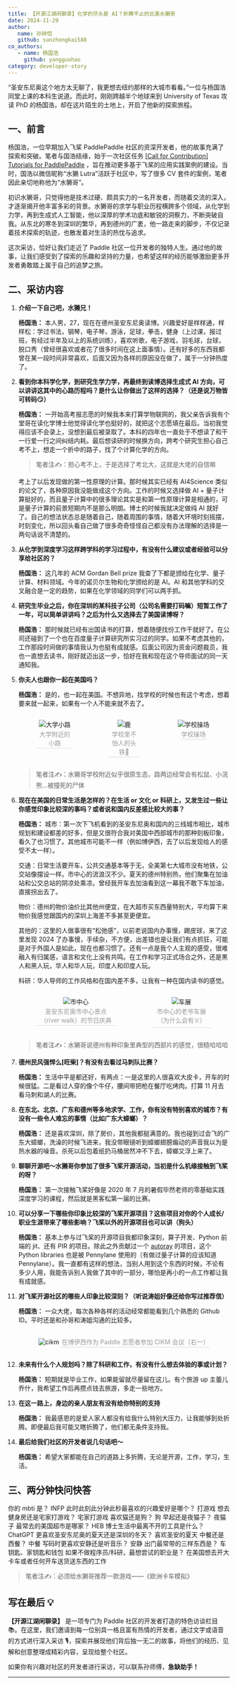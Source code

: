 ```yaml
---
title: 【开源江湖闲聊录】化学的尽头是 AI？折腾不止的北美水獭哥
date: 2024-11-29
author:
   name: 孙钟恺
   github: sunzhongkai588
co_authors:
   - name: 杨国浩
     github: yangguohao
category: developer-story
---
```


“圣安东尼奥这个地方太无聊了，我更想去纽约那样的大城市看看。”一位与杨国浩同堂上课的本科生说道。而此时，刚刚跨越半个地球来到 University of Texas 攻读 PhD 的杨国浩，却在这片陌生的土地上，开启了他新的探索旅程。

<!-- more -->

<!-- 导入聊天框功能 -->
<script setup>
import Message from '../.vitepress/components/Message.vue'
import MessageBox from '../.vitepress/components/MessageBox.vue'
</script>
<!-- 导入聊天框功能 -->

<style>
figure {
   text-align: center;
}
figcaption {
   color: orange;
   border-bottom: 1px solid #d9d9d9;
   display: inline-block;
   color: #999;
   padding: 2px;
}
</style>

## 一、前言

杨国浩，一位早期加入飞桨 PaddlePaddle 社区的资深开发者，他的故事充满了探索和突破。笔者与国浩结缘，始于一次社区任务 [[Call for Contribution] Tutorials for PaddlePaddle](https://github.com/PaddlePaddle/community/blob/master/pfcc/call-for-contributions/docs/Call_For_Tutorials.md) ，旨在推动更多基于飞桨的应用实践案例的建设。当时，国浩以微信昵称“水獭 Lutra”活跃于社区中，写了很多 CV 套件的案例，笔者因此亲切地称他为“水獭哥”。

初识水獭哥，只觉得他是技术过硬、颇具实力的一名开发者，而随着交流的深入，才逐渐揭开他丰富多彩的背景。水獭哥的求学与职业历程横跨多个领域，从化学到力学，再到生成式人工智能，他以深厚的学术功底和敏锐的洞察力，不断突破自我。从东北的寒冬到深圳的繁华，再到德州的广袤，他一路走来的脚步，不仅记录着技术探索的轨迹，也散发着对生活的热忱与追求。

这次采访，恰好让我们走近了 Paddle 社区一位开发者的独特人生。通过他的故事，让我们感受到了探索的乐趣和坚持的力量，也希望这样的经历能够激励更多开发者勇敢踏上属于自己的追梦之旅。

## 二、采访内容

1. **介绍一下自己吧，水獭兄！**

   **杨国浩：** 本人男，27，现在在德州圣安东尼奥读博。兴趣爱好是样样通，样样松：学过书法，钢琴，电子琴，游泳，足球，拳击，健身（上过课，报过班，有经过半年及以上的系统训练），喜欢听歌，电子游戏，羽毛球，台球，脱口秀（曾经很喜欢或者花了很多时间在这上面事情）。还有好多的东西我都曾在某一段时间非常喜欢，后面又因为各样的原因没在做了，属于一分钟热度了。

2. **看到你本科学化学，到研究生学力学，再最终到读博选择生成式 AI 方向，可以讲讲这其中的心路历程吗？是什么让你做出了这样的选择？（还是说万物皆可转码😏）**

   **杨国浩：** 一开始高考报志愿的时候我本来打算学物联网的，我父亲告诉我有个堂哥在读化学博士他觉得读化学也挺好的，就把这个志愿填在最后。当初我觉得应该不会录上，没想到最后被录取了。本科的四年也一直处于不想读了和干一行爱一行之间纠结内耗。最后想读研的时候换方向，跨考个研究生担心自己考不上，想走一个折中的路子，找了个计算化学的方向。

   > 笔者注✍️：担心考不上，于是选择了考北大，这就是大佬的自信嘛

   考上了以后发现做的第一性原理的计算。那时候其实已经有 AI4Science 类似的论文了，各种原因我没能做成这个方向。工作的时候又选择做 AI + 量子计算挺好的，而且量子计算中的很多理论其实是和第一性原理计算是相通的，可是量子计算的前景短期内不是那么明朗。博士的时候我就决定做纯 AI 就好了。自己的想法状态总是随着自己，随着周围的事情，随着大环境时刻摇摆，时刻变化，所以回头看自己做了很多奇奇怪怪自己都没有办法理解的选择是一两句话说不清楚的。

3. **从化学到深度学习这样跨学科的学习过程中，有没有什么建议或者经验可以分享给社区的？**

   **杨国浩：** 这几年的 ACM Gordan Bell prize 我查了下都是颁给在化学、量子计算、材料领域。今年的诺贝尔生物和化学颁给的是 AI。AI 和其他学科的交叉融合是一定的趋势，如果在化学领域的同学们可以两手抓。

4. **研究生毕业之后，你在深圳的某科技子公司（公司名需要打码嘛）短暂工作了一年，可以简单讲讲吗？之后为什么又选择去了美国读博呀？**

   **杨国浩：** 那时候就已经有出国读书的打算，想着随便找份工作干就好了。在公司还碰到了一个也在百度量子计算研究所实习过的同学。如果不考虑其他的，工作那段时间做的事情我认为也挺有成就感。后面公司因为资金问题裁员，我也一直想去读书，刚好就迈出这一步，恰好在我和现在这个导师面试的同一天通知我。

5. **你夫人也跟你一起在美国吗？**

   **杨国浩：** 是的，也一起在美国。不想异地，找学校的时候也有这个考虑，想着要来就一起来，如果有一个人不能来就不去了。

      <!-- 大学 -->
      <div style="display: flex; justify-content: space-between">
         <figure style="width: 34%">
            <img src="../images/yangguohao-story/image-1.jpg" alt="大学小路" />
            <figcaption>大学附近的小路</figcaption>
         </figure>
         <figure style="width: 28.5%">
            <img src="../images/yangguohao-story/image-2.jpg" alt="鹿" />
            <figcaption>学校里不怕人的头铁🦌</figcaption>
         </figure>
         <figure style="width: 34%">
            <img src="../images/yangguohao-story/image-3.jpg" alt="学校操场" />
            <figcaption>学校操场</figcaption>
         </figure>
      </div>

   > 笔者注✍️：水獭哥学校附近似乎很原生态，路两边经常会有松鼠、小浣熊...被撞死的尸体

6. **现在在美国的日常生活是怎样的？在生活 or 文化 or 科研上，又发生过一些让你感觉印象比较深的事吗？或者说和国内反差感比较大的事？**

   **杨国浩：** 城市：第一次下飞机看到的圣安东尼奥和国内的三线城市相比，城市规划和建设都差的好多，但是又很符合我对美国中西部城市的那种刻板印象，看久了也习惯了。其他城市可能不一样（例如博伊西，去了以后发现给人的感受不太一样）。

   交通：日常生活要开车，公共交通基本等于无，全美第七大城市没有地铁，公交站像摆设一样。市中心的流浪汉不少。夏天的德州特别热，他们聚集在加油站和公交总站的阴凉处乘凉。曾经我开车去加油看到这一幕我不敢下车加油，直接拐出去了。

   物价：德州的物价油价比其他州便宜，在大超市买东西量特别大，平均算下来物价我感觉跟国内的深圳上海差不多甚至更便宜。

   其他的：这里的人做事很有“松弛感”，以前老说国内办事慢，踢皮球，来了这里发现 2024 了办事慢，手续杂，不方便，出差错也是让我们有点抓狂，可能是对于外国人是如此，现在也都习惯了。还有一点是我个人主观的感受，很难融入有归属感，语言和文化上没有共鸣。在工作和学习正式场合之外，还是黑人和黑人玩，华人和华人玩，印度人和印度人玩。

   科研：华人导师的工作风格和在国内差不多，让我有一种在国内读书的感觉。

    <!-- 城市 -->
    <div style="display: flex; justify-content: space-between">
      <figure style="width: 54.5%">
         <img src="../images/yangguohao-story/image-4.jpg" alt="市中心" />
         <figcaption>圣安东尼奥市中心景点（river walk）的节日庆典</figcaption>
      </figure>
      <figure style="width: 42%">
         <img src="../images/yangguohao-story/image-5.jpg" alt="车展" />
         <figcaption>市中心的老爷车展（为什么会有☠️）</figcaption>
      </figure>
    </div>

   > 笔者注✍️：水獭哥说德州有种印象里典型的西部片的感觉，很糙哈哈哈

7. **德州民风强悍么[旺柴]？有没有去看过马刺队比赛？**

   **杨国浩：** 生活中平是都还好，有两点：一是这里的人很喜欢大皮卡，开车的时候很猛。二是看过人穿的像个牛仔，腰间带把枪在餐厅吃烤肉。打算 11 月去看马刺和湖人的比赛。

8. **在东北、北京、广东和德州等多地求学、工作，你有没有特别喜欢的城市？有没有一些令人难忘的事情（比如广东大蟑螂）？**

   **杨国浩：** 还是喜欢深圳，除了房价，其他我都挺满意的。我也碰到过会飞的广东大蟑螂，洗澡的时候飞进来，我没带眼镜听到蟑螂翅膀煽动的声音我以为是热水器的噪音。杀死以后包着纸扔马桶居然冲不下去，蟑螂又浮上来了。

9. **聊聊开源吧～水獭哥你参加了很多飞桨开源活动，当初是什么机缘接触到飞桨的呀？**

   **杨国浩：** 第一次接触飞桨好像是 2020 年 7 月的暑假毕然老师的零基础实践深度学习的课程，然后就是黑客松第一届的比赛。

10.   **可以分享一下哪些你印象比较深的飞桨开源项目？这些项目对你的个人成长/职业生涯带来了哪些影响？飞桨以外的开源项目也可以讲（狗头）**

      **杨国浩：** 基本上参与过飞桨的开源项目我都印象深刻，算子开发、Python 前端的 jit、还有 PIR 的项目。除此之外贡献过一个 [autoray](https://github.com/jcmgray/autoray) 的项目，这个 Python libraries 也是被 Pennylane 使用的（有做过量子计算的应该知道 Pennylane）。我一直都有这样的想法，当别人用到这个东西的时候，不论有多少人用，我能告诉别人我做了其中的一部分，哪怕是再小的一点工作都让我有成就感。

11.   **对飞桨开源社区的哪些人印象比较深刻？（听说涛姐好像还给你写过推荐信）**

      **杨国浩：** 一众大佬，每次各种各样的活动经常都能看到几个熟悉的 Github ID。平时还是和孙哥和涛姐沟通的比较多。

      <!-- 城市 -->
      <div style="display: flex; justify-content: center">
         <figure style="width: 100%">
            <img src="../images/yangguohao-story/image-6.jpg" alt="cikm" />
            <figcaption>在博伊西作为 Paddle 志愿者参加 CIKM 会议（右一）</figcaption>
         </figure>
      </div>

12.   **未来有什么个人规划吗？除了科研和工作，有没有什么想去体验的事或计划？**

      **杨国浩：** 短期就是毕业工作，如果能留就尽量留在这儿。有个旅游 up 主蕾儿乔什，我希望工作后再攒点钱去旅游，多走一些地方。

13.   **在这一路上，身边的亲人朋友有没有给你特别的支持**

      **杨国浩：** 我最感恩的是爱人家人都没有给我什么特别大压力，让我能够到处折腾。即便最后我可能又瞎折腾了，他们都无条件支持我。

14.   **最后给我们社区的开发者说几句话吧～**

      **杨国浩：** 希望大家都能在自己的道路上多折腾，无论是开源，工作，学习，生活。

## 三、两分钟快问快答

<MessageBox>
   <Message name="孙师傅" github="sunzhongkai588">
      你的 mbti 是？
   </Message>
</MessageBox>
<MessageBox>
   <Message type="right" name="水獭哥" github="yangguohao">
      INFP
   </Message>
</MessageBox>

<MessageBox>
   <Message name="孙师傅" github="sunzhongkai588">
      此时此刻此分钟此秒最喜欢的兴趣爱好是哪个？
   </Message>
</MessageBox>
<MessageBox>
   <Message type="right" name="水獭哥" github="yangguohao">
      打游戏
   </Message>
</MessageBox>

<MessageBox>
   <Message name="孙师傅" github="sunzhongkai588">
      想去健身房还是宅家打游戏？
   </Message>
</MessageBox>
<MessageBox>
   <Message type="right" name="水獭哥" github="yangguohao">
      宅家打游戏
   </Message>
</MessageBox>

<MessageBox>
   <Message name="孙师傅" github="sunzhongkai588">
      喜欢猫还是狗？
   </Message>
</MessageBox>
<MessageBox>
   <Message type="right" name="水獭哥" github="yangguohao">
      狗
   </Message>
</MessageBox>

<MessageBox>
   <Message name="孙师傅" github="sunzhongkai588">
      早起还是夜猫子？
   </Message>
</MessageBox>
<MessageBox>
   <Message type="right" name="水獭哥" github="yangguohao">
      夜猫子
   </Message>
</MessageBox>

<MessageBox>
   <Message name="孙师傅" github="sunzhongkai588">
      最常去的美国超市是哪家？
   </Message>
</MessageBox>
<MessageBox>
   <Message type="right" name="水獭哥" github="yangguohao">
      HEB
   </Message>
</MessageBox>

<MessageBox>
   <Message name="孙师傅" github="sunzhongkai588">
      博士生活中最离不开的工具是什么？
   </Message>
</MessageBox>
<MessageBox>
   <Message type="right" name="水獭哥" github="yangguohao">
      ChatGPT
   </Message>
</MessageBox>

<MessageBox>
   <Message name="孙师傅" github="sunzhongkai588">
      更喜欢圣安东尼奥的夏天还是深圳的冬天？
   </Message>
</MessageBox>
<MessageBox>
   <Message type="right" name="水獭哥" github="yangguohao">
      喜欢圣安的夏天
   </Message>
</MessageBox>

<MessageBox>
   <Message name="孙师傅" github="sunzhongkai588">
      中餐还是西餐？
   </Message>
</MessageBox>
<MessageBox>
   <Message type="right" name="水獭哥" github="yangguohao">
      中餐
   </Message>
</MessageBox>

<MessageBox>
   <Message name="孙师傅" github="sunzhongkai588">
      写码时更喜欢安静还是听音乐？
   </Message>
</MessageBox>
<MessageBox>
   <Message type="right" name="水獭哥" github="yangguohao">
      安静
   </Message>
</MessageBox>

<MessageBox>
   <Message name="孙师傅" github="sunzhongkai588">
      出门最常带的三样东西是？
   </Message>
</MessageBox>
<MessageBox>
   <Message type="right" name="水獭哥" github="yangguohao">
      车钥匙、家钥匙和钱包
   </Message>
</MessageBox>

<MessageBox>
   <Message name="孙师傅" github="sunzhongkai588">
      如果不做程序员/科研，最想尝试的职业是？
   </Message>
</MessageBox>
<MessageBox>
   <Message type="right" name="水獭哥" github="yangguohao">
      在美国想去开大卡车或者任何开车送货送东西的工作
   </Message>
</MessageBox>

> 笔者注✍️：必须给水獭哥推荐一款游戏——《欧洲卡车模拟》

## 写在最后 💡

**【开源江湖闲聊录】** 是一项专门为 Paddle 社区的开发者打造的特色访谈栏目 📚。在这里，我们邀请到每一位别具一格且富有热情的开发者，通过文字或语音的方式进行深入采访 🎙️，探索并展现他们背后独一无二的故事，将他们的经历、见解和创意整理成精彩内容，呈现给整个社区。

如果你有兴趣对社区的开发者进行采访，可以联系孙师傅，**急缺助手！**

---
